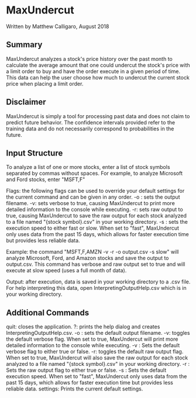 # MaxUndercut
Written by Matthew Calligaro, August 2018

## Summary
MaxUndercut analyzes a stock's price history over the past month to calculate the average amount that one could undercut the stock's price with a limit order to buy and have the order execute in a given period of time.  This data can help the user choose how much to undercut the current stock price when placing a limit order.

## Disclaimer
MaxUndercut is simply a tool for processing past data and does not claim to predict future behavior.  The confidence intervals provided refer to the training data and do not necessarily correspond to probabilities in the future.

## Input Structure
To analyze a list of one or more stocks, enter a list of stock symbols separated by commas without spaces.  For example, to analyze Microsoft and Ford stocks, enter "MSFT,F"

Flags: the following flags can be used to override your default settings for the current command and can be given in any order.
    -o <filename>: sets the output filename.
    -v: sets verbose to true, causing MaxUndercut to print more detailed information to the console while executing.
    -r: sets raw output to true, causing MaxUndercut to save the raw output for each stock analyzed to a file named "{stock symbol}.csv" in your working directory.
    -s <fast or slow>: sets the execution speed to either fast or slow.  When set to "fast", MaxUndercut only uses data from the past 15 days, which allows for faster execution time but provides less reliable data.

Example: the command "MSFT,F,AMZN -v -r -o output.csv -s slow" will analyze Microsoft, Ford, and Amazon stocks and save the output to output.csv.  This command has verbose and raw output set to true and will execute at slow speed (uses a full month of data).

Output: after execution, data is saved in your working directory to a .csv file.  For help interpreting this data, open InterpretingOutputHelp.csv which is in your working directory.

## Additional Commands
quit: closes the application.
?: prints the help dialog and creates InterpretingOutputHelp.csv.
-o <filename>: sets the default output filename.
-v: toggles the default verbose flag.  When set to true, MaxUndercut will print more detailed information to the console while executing.
-v <true or false>: Sets the default verbose flag to either true or false.
-r: toggles the default raw output flag.  When set to true, MaxUndercut will also save the raw output for each stock analyzed to a file named "{stock symbol}.csv" in your working directory.
-r <true or false>: Sets the raw output flag to either true or false.
-s <fast or slow>: Sets the default execution speed.  When set to "fast", MaxUndercut only uses data from the past 15 days, which allows for faster execution time but provides less reliable data.
settings: Prints the current default settings.

